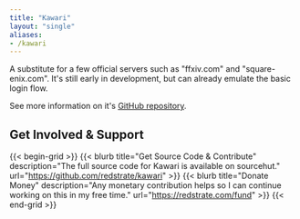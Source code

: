 ```yaml
---
title: "Kawari"
layout: "single"
aliases:
- /kawari
---
```


A substitute for a few official servers such as "ffxiv.com" and "square-enix.com". It's still early in development, but can already emulate the basic login flow.

See more information on it's [GitHub repository](https://github.com/redstrate/Kawari).

## Get Involved & Support

{{< begin-grid >}}
{{< blurb title="Get Source Code & Contribute" description="The full source code for Kawari is available on sourcehut." url="https://github.com/redstrate/kawari" >}}
{{< blurb title="Donate Money" description="Any monetary contribution helps so I can continue working on this in my free time." url="https://redstrate.com/fund" >}}
{{< end-grid >}}

